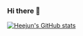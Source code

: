### Hi there 👋
[![Heejun's GitHub stats](https://github-readme-stats.vercel.app/api?username=heejun2822&count_private=true&show_icons=true&theme=synthwave)](https://github.com/anuraghazra/github-readme-stats)

<!--
**heejun2822/heejun2822** is a ✨ _special_ ✨ repository because its `README.md` (this file) appears on your GitHub profile.

Here are some ideas to get you started:

- 🔭 I’m currently working on ...
- 🌱 I’m currently learning ...
- 👯 I’m looking to collaborate on ...
- 🤔 I’m looking for help with ...
- 💬 Ask me about ...
- 📫 How to reach me: ...
- 😄 Pronouns: ...
- ⚡ Fun fact: ...
-->
